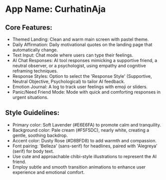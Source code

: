 # **App Name**: CurhatinAja

## Core Features:

- Themed Landing: Clean and warm main screen with pastel theme.
- Daily Affirmation: Daily motivational quotes on the landing page that automatically change.
- Text Input: Chat mode where users can type their feelings.
- AI Chat Responses: AI tool responses mimicking a supportive friend, a neutral observer, or a psychologist, using empathy and cognitive reframing techniques.
- Response Styles: Option to select the 'Response Style' (Supportive, Neutral Objective, Psychological) to tailor AI feedback.
- Emotion Journal: A log to track user feelings with emoji or sliders.
- Panic/Need Friend Mode: Mode with quick and comforting responses in urgent situations.

## Style Guidelines:

- Primary color: Soft Lavender (#E6E6FA) to promote calm and tranquility.
- Background color: Pale cream (#F5F5DC), nearly white, creating a gentle, soothing backdrop.
- Accent color: Dusty Rose (#D8BFD8) to add warmth and compassion.
- Font pairing: 'Belleza' (sans-serif) for headlines, paired with 'Alegreya' (serif) for body text.
- Use cute and approachable chibi-style illustrations to represent the AI friend.
- Employ subtle and smooth transition animations to enhance user experience and emotional comfort.